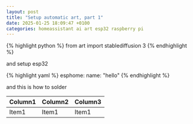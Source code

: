 ```yaml
---
layout: post
title: "Setup automatic art, part 1"
date: 2025-01-25 18:09:47 +0100
categories: homeassistant ai art esp32 raspberry pi
---
```

<!-- published: false -->


{% highlight python %}
from art import stablediffusion 3
{% endhighlight %}

and setup esp32

{% highlight yaml %}
esphome:
    name: "hello"
{% endhighlight %}

and this is how to solder

| Column1 | Column2 | Column3 |
| ------------- | -------------- | -------------- |
| Item1 | Item1 | Item1 |

